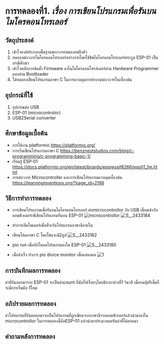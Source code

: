# การทดลองที่1. _เรื่อง การเขียนโปรแกรมเพื่อรันบนไมโครคอนโทรเลอร์_

## วัตถุประสงค์
1. เข้าใจองค์ประกอบพื้นฐานของวงจรสมองกลฝังตัว
2. ทดลองต่อวงจรไมโครคอนโทรเลอร์อย่างง่ายโดยใช้ชิพไมโครคอนโทรเลอร์ตระกูล ESP-01 เป็นกรณีศึกษา
3. เข้าใจหลักการติดตั้ง Firmware ลงในไมโครคอนโทรล์เลอร์ผ่าน Hardware Programmer และผ่าน Bootloader
4. ได้ทดลองเขียนโปรแกรมภาษา C ในการควบคุมการทำงานของวงจรในเบื้องต้น

## อุปกรณ์ที่ใช้
1. อุปกรณต่อ USB
2. ESP-01 (microcontrolor)
3. USB2Serial converter

## ศึกษาข้อมูลเบื้อต้น
* การใช้งาน platformio https://platformio.org/
* การเริ่มเขียนโปรแกรมภาษา C https://benzneststudios.com/blog/c-programming/c-programming-basic-1/
* เรียนรู้ ESP-01   https://docs.platformio.org/en/latest/boards/espressif8266/esp01_1m.html
* การต่อวงจร Microcontroller และการเขียนโปรแกรมควบคุมเบื้องต้น https://learninginventions.org/?page_id=2198

## วิธีการทำการทดลอง
 * การเขียนโปรแกรมเพื่อรันบนไมโครคอนโทรเลอร์ ต่อmicrocontrollor กับ USB เชื่อมเข้ากับคอมพิวเตอร์เพิ่เขียนโปรแกรมรันบน ESP-01 
 ![microcontrollor ](https://user-images.githubusercontent.com/80879653/111916742-06078c80-8aaf-11eb-9f64-52493c9adb5d.jpg)
![S__2433184](https://user-images.githubusercontent.com/80879653/111916643-74981a80-8aae-11eb-9cc3-c3861b5cc43a.jpg)

 * ทำการเปิดโพเดอร์เพื่อที่จะรันโปรแกรมภาษาซีภายใน

 * เขียนโค้ดภาษา C โดยโค้ดจะมี2ลูป
  ![S__2433182](https://user-images.githubusercontent.com/80879653/111916809-54b52680-8aaf-11eb-9c8a-01fec6e87ef5.jpg)
 * pio run เพื่ออัปโหลดโปรแกรมลงใน ESP-01 
 ![S__2433180](https://user-images.githubusercontent.com/80879653/111916856-8928e280-8aaf-11eb-96c8-60e0fb7c6ff6.jpg)

 * เมื่อสำเร็จ ทำการ pio divice monitor เพื่อแสดงผล
![1](https://user-images.githubusercontent.com/80879653/111916941-ecb31000-8aaf-11eb-8332-e37ab026b35c.png)

## การบันทึกผลการทดลอง
ค่าที่รันออกมาจาก ESP-01 จะเป็นค่าcount ที่นับไปเรื่อยๆโดยมีระยะห่างที่1 วินาที เมื่อกดปุ่มรีเซ็ตก็จะมีการเริ่มนับ 1ใหม่
 
## อภิปรายผลการทดลอง
ค่าโปรแกรมที่รันผลอกมาจะเป็นโปรแกรมที่ถูกเขียนจากภาษาซีจากคอมพิวเตอร์แล้วนำมาลงใน microcontrollor ในการทดลองนี้คือESP-01  แล้วนำมาประมวลผลรันค่าที่ได้ออกมา
 

## คำถามหลังการทดลอง

